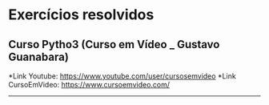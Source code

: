 # Exercícios resolvidos 
## Curso Pytho3 (Curso em Vídeo _ Gustavo Guanabara)

*Link Youtube: https://www.youtube.com/user/cursosemvideo
*Link CursoEmVideo: https://www.cursoemvideo.com/

***
